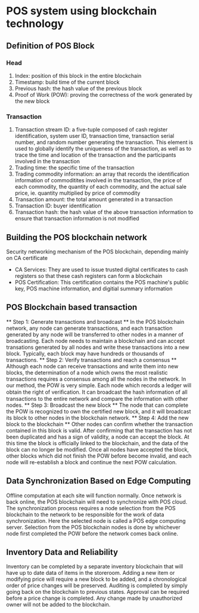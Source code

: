 # POS system using blockchain technology

## Definition of POS Block
### Head
1. Index: position of this block in the entire blockchain
2. Timestamp: build time of the current block
3. Previous hash: the hash value of the previous block
4. Proof of Work (POW): proving the correctness of the work generated by the new block 

### Transaction
1. Transaction stream ID: a five-tuple composed of cash register identification, system user ID, transaction time,
transaction serial number, and random number generating the transaction. This element is used to globally
identify the uniqueness of the transaction, as well as to trace the time and location of the transaction and
the participants involved in the transaction
2. Trading time: the specific time of the transaction
3. Trading commodity information: an array that records the identification information of commoditites involved
in the transaction, the price of each commodity, the quantity of each commodity, and the actual sale price, ie. 
quantity multiplied by price of commodity
4. Transaction amount: the total amount generated in a transaction
5. Transaction ID: buyer identification
6. Transaction hash: the hash value of the above transaction information to ensure that transaction information
is not modified

## Building the POS blockchain network
Security networking mechanism of the POS blockchain, depending mainly on CA certificate
- CA Services: They are used to issue trusted digital certificates to cash registers so that these cash registers
can form a blockchain
- POS Certification: This certification contains the POS machine's public key, POS machine information, and
digitial summary information

## POS Blockchain based transaction
** Step 1: Generate transactions and broadcast **
In the POS blockchain network, any node can generate transactions, and each transaction generated by any node will be transferred to other nodes in a manner of broadcasting. Each node needs to maintain a blockchain and can accept transations generated by all nodes and write these transactions into a new block. Typically, each block may have hundreds or thousands of transactions.
** Step 2: Verify transactions and reach a consensus **
Although each node can receive transactions and write them into new blocks, the determination of a node which owns the most realistic transactions requires a consensus among all the nodes in the
network. In our method, the POW is very simple. Each node which records a ledger will obtain the right of veriﬁcation. It can broadcast the hash information of all transactions to the entire network and compare the information with other nodes.
** Step 3: Broadcast the new block **
The node that can complete the POW is recognized to own the certified new block, and it will broadcast its block to other nodes in the blockchain network.
** Step 4: Add the new block to the blockchain **
Other nodes can confirm whether the transaction contained in this block is valid. After confirming that the transaction has not been duplicated and has a sign of validity, a node can accept the block. At this time the block is officially linked to the blockchain, and the data of the block can no longer be modified. Once all nodes have accepted the block, other blocks which did not finish the POW before become invalid, and each node will re-establish a block and continue the next POW calculation. 

## Data Synchronization Based on Edge Computing
Offline computation at each site will function normally. Once network is back online, the POS blockchain will need to synchronize with POS cloud. The synchronization process requires a node selection from the POS blockchain to the network to be responsible for the work of data synchronization. Here the selected node is called a POS edge computing server. 
Selection from the POS blockchain nodes is done by whichever node first completed the POW before the network comes back online. 

## Inventory Data and Reliability
Inventory can be completed by a separate inventory blockchain that will have up to date data of items in the storeroom. Adding a new item or modifying price will require a new block to be added, and a chronological order of price changes will be preserved. Auditing is completed by simply going back on the blockchain to previous states. Approval can be required before a price change is completed. Any change made by unauthorized owner will not be added to the blockchain. 